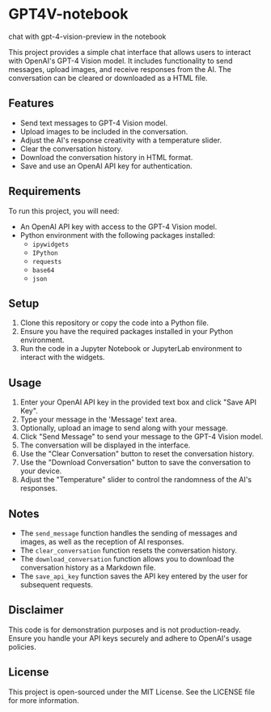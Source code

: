 # GPT4V-notebook
chat with gpt-4-vision-preview in the notebook


This project provides a simple chat interface that allows users to interact with OpenAI's GPT-4 Vision model. It includes functionality to send messages, upload images, and receive responses from the AI. The conversation can be cleared or downloaded as a HTML file.

## Features

- Send text messages to GPT-4 Vision model.
- Upload images to be included in the conversation.
- Adjust the AI's response creativity with a temperature slider.
- Clear the conversation history.
- Download the conversation history in HTML format.
- Save and use an OpenAI API key for authentication.

## Requirements

To run this project, you will need:

- An OpenAI API key with access to the GPT-4 Vision model.
- Python environment with the following packages installed:
  - `ipywidgets`
  - `IPython`
  - `requests`
  - `base64`
  - `json`

## Setup

1. Clone this repository or copy the code into a Python file.
2. Ensure you have the required packages installed in your Python environment.
3. Run the code in a Jupyter Notebook or JupyterLab environment to interact with the widgets.

## Usage

1. Enter your OpenAI API key in the provided text box and click "Save API Key".
2. Type your message in the 'Message' text area.
3. Optionally, upload an image to send along with your message.
4. Click "Send Message" to send your message to the GPT-4 Vision model.
5. The conversation will be displayed in the interface.
6. Use the "Clear Conversation" button to reset the conversation history.
7. Use the "Download Conversation" button to save the conversation to your device.
8. Adjust the "Temperature" slider to control the randomness of the AI's responses.

## Notes

- The `send_message` function handles the sending of messages and images, as well as the reception of AI responses.
- The `clear_conversation` function resets the conversation history.
- The `download_conversation` function allows you to download the conversation history as a Markdown file.
- The `save_api_key` function saves the API key entered by the user for subsequent requests.

## Disclaimer

This code is for demonstration purposes and is not production-ready. Ensure you handle your API keys securely and adhere to OpenAI's usage policies.

## License

This project is open-sourced under the MIT License. See the LICENSE file for more information.
